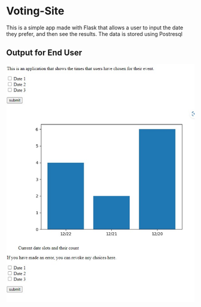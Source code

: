 # Voting-Site
This is a simple app made with Flask that allows a user to input the date they prefer, and then see the results. The data is stored using Postresql

## Output for End User
![Image of site layout, simple buttons with graph displaying buckets and their count](img/output.jpg)
